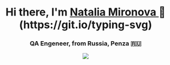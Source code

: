 <h1 align="center"> Hi there, I'm <a href="https://github.com/NataliaMiro" target="_blank"> Natalia Mironova </a>👋(https://git.io/typing-svg)
  <h3 align="center">QA Engeneer, from Russia, Penza 🇷🇺</h3>
  
<p align="center">  <img src="https://capsule-render.vercel.app/api?text=Hey Everyone!🕹️&animation=fadeIn&type=waving&color=gradient&height=100"/></p>
<!--
**NataliaMiro/NataliaMiro** is a ✨ _special_ ✨ repository because its `README.md` (this file) appears on your GitHub profile.

Here are some ideas to get you started:

- 🔭 I’m currently working on ...
- 🌱 I’m currently learning ...
- 👯 I’m looking to collaborate on ...
- 🤔 I’m looking for help with ...
- 💬 Ask me about ...
- 📫 How to reach me: ...
- 😄 Pronouns: ...
- ⚡ Fun fact: ...
-->
